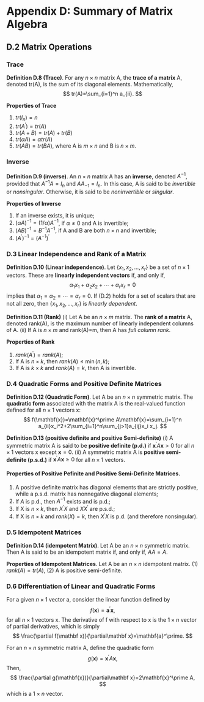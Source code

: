 # Appendix D: Summary of Matrix Algebra

## D.2 Matrix Operations

### Trace

**Definition D.8 (Trace)**. For any $n\times n$ matrix A, the **trace of a matrix** A, denoted tr(A), is the sum of its diagonal elements. Mathematically,
$$
tr(A)=\sum_{i=1}^n a_{ii}.
$$

**Properties of Trace**
1. $tr(I_n)=n$
2. $tr(A^\prime)=tr(A)$
3. $tr(A+B)=tr(A)+tr(B)$
4. $tr(\alpha A)=\alpha tr(A)$
5. $tr(AB)=tr(BA)$, where A is $m\times n$ and B is $n\times m$.

### Inverse

**Definition D.9 (inverse)**. An $n\times n$ matrix A has an **inverse**, denoted $A^{-1}$, provided that $A^{-1}A=I_n$ and $AA_{-1}=I_n$. In this case, A is said to be *invertible* or *nonsingular*. Otherwise, it is said to be  *noninvertible* or *singular*.

**Properties of Inverse**
1. If an inverse exists, it is unique;
2. $(\alpha A)^{-1}=(1/\alpha)A^{-1}$, if $\alpha\neq 0$ and A is invertible;
3. $(AB)^{-1}=B^{-1}A^{-1}$, if A and B are both $n\times n$ and invertible;
4. $(A^\prime)^{-1}=(A^{-1})^\prime$

### D.3 Linear Independence and Rank of a Matrix

**Definition D.10 (Linear independence)**. Let $\{x_1, x_2,…, x_r\}$ be a set of $n\times 1$ vectors. These are **linearly independent vectors** if, and only if,
$$
\alpha_1 x_1+\alpha_2 x_2+\cdots+\alpha_r x_r=0
$$
implies that $\alpha_1=\alpha_2=\cdots =\alpha_r=0$.  If (D.2) holds for a set of scalars that are not all zero, then $\{x_1, x_2, …, x_r\}$ is *linearly dependent*.

**Definition D.11 (Rank)**
(i) Let A be an $n\times m$ matrix. The **rank of a matrix** A, denoted rank(A), is the maximum number of linearly independent columns of A. 
(ii) If A is $n\times m$ and rank(A)=m, then A has *full column rank*.

**Properties of Rank**
 1. $rank(A^\prime)=rank(A)$; 
 2. If A is $n\times k$, then $rank(A)\leq \min(n,k)$; 
 3. If A is $k\times k$ and $rank(A)=k$, then A is invertible.

### D.4 Quadratic Forms and Positive Definite Matrices

**Definition D.12 (Quadratic Form)**. Let A be an $n\times n$ symmetric matrix. The **quadratic form** associated with the matrix A is the real-valued function defined for  all $n\times 1$ vectors x:
$$
f(\mathbf{x})=\mathbf{x}^\prime A\mathbf{x}=\sum_{i=1}^n a_{ii}x_i^2+2\sum_{i=1}^n\sum_{j>1}a_{ij}x_i x_j.
$$

**Definition D.13 (positive definite and positive Semi-definite)**
(i) A symmetric matrix A is said to be **positive definite (p.d.)** if $\mathbf{x}^\prime A\mathbf{x}>0$ for all $n\times 1$ vectors x except $\mathbf x=0$. 
(ii) A symmetric matrix A is **positive semi-definite (p.s.d.)** if $\mathbf{x}^\prime A\mathbf{x}\geq 0$ for all $n\times 1$ vectors.

#### Properties of Positive Pefinite and Positive Semi-Definite Matrices. 
1. A positive definite matrix has diagonal elements that are strictly positive, while a p.s.d. matrix has nonnegative diagonal elements; 
2. If $A$ is p.d., then $A^{-1}$ exists and is p.d.; 
3. If X is  $n\times k$, then $X^\prime X$ and $XX^\prime$ are p.s.d.;
4. If X is $n\times k$ and $rank(X)=k$, then $X^\prime X$ is p.d. (and therefore nonsingular).

### D.5 Idempotent Matrices

**Definition D.14 (idempotent Matrix)**. Let A be an $n\times n$ symmetric matrix. Then A is said to be an idempotent matrix if, and only if, $AA=A$.

**Properties of Idempotent Matrices**. Let A be an $n\times n$ idempotent matrix. 
(1) $rank(A)= tr(A)$,
(2) A is positive semi-definite.

### D.6 Differentiation of Linear and Quadratic Forms

For a given $n\times 1$ vector a, consider the linear function defined by
$$
 f(\mathbf x)=\mathbf{a}^\prime\mathbf{x},
$$
for all $n\times 1$ vectors x. The derivative of f with respect to x is the $1\times n$ vector of partial derivatives, which is simply
$$
\frac{\partial f(\mathbf x)}{\partial\mathbf x}=\mathbf{a}^\prime.
$$

For an $n\times n$ symmetric matrix A, define the quadratic form
$$
g(\mathbf{x})=\mathbf{x}^\prime A\mathbf{x},
$$
Then,
$$
\frac{\partial g(\mathbf{x})}{\partial\mathbf x}=2\mathbf{x}^\prime A,
$$
which is a $1\times n$ vector.